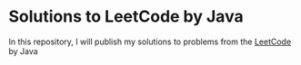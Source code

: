 # Solutions to LeetCode by Java
In this repository, I will publish my solutions to problems from the [LeetCode](https://leetcode.com) by Java
